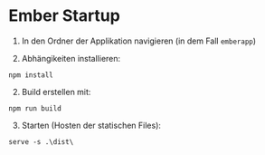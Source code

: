 # Ember Startup

1. In den Ordner der Applikation navigieren (in dem Fall `emberapp`)

2. Abhängikeiten installieren:

`npm install`

2. Build erstellen mit: 

`npm run build`
 
3. Starten (Hosten der statischen Files):

`serve -s .\dist\`
